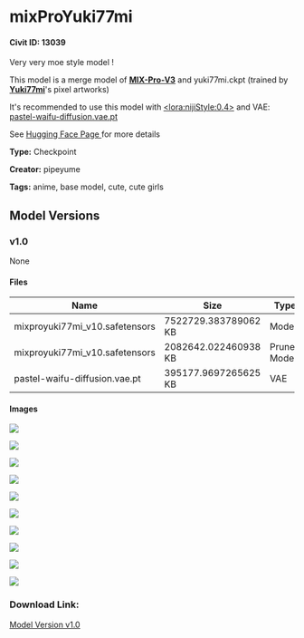 # mixProYuki77mi

#### Civit ID: 13039

<p>Very very moe style model !</p><p>This model is a merge model of <a target="_blank" rel="ugc" href="https://huggingface.co/swl-models/mix-pro-v3"><strong><u>MIX-Pro-V3</u></strong></a> and yuki77mi.ckpt (trained by <a target="_blank" rel="ugc" href="https://twitter.com/yuki77mi"><strong><u>Yuki77mi</u></strong></a>'s pixel artworks)</p><p>It's recommended to use this model with <a rel="ugc" href="https://huggingface.co/Pipeyume/mixProYuki77mi/resolve/main/nijiStyle.safetensors">&lt;lora:nijiStyle:0.4&gt;</a> and VAE: <a target="_blank" rel="ugc" href="https://huggingface.co/Pipeyume/mixProYuki77mi/resolve/main/pastel-waifu-diffusion.vae.pt">pastel-waifu-diffusion.vae.pt</a></p><p>See <a target="_blank" rel="ugc" href="https://huggingface.co/Pipeyume/mixProYuki77mi">Hugging Face Page </a>for more details</p><p></p>

**Type:** Checkpoint

**Creator:** pipeyume

**Tags:** anime, base model, cute, cute girls

## Model Versions

### v1.0

None

#### Files

| Name | Size | Type | Format | Download Url | AutoV1 | AutoV2 | SHA256 | CRC32 | BLAKE3 |
| --- | --- | --- | --- | --- | --- | --- | --- | --- | --- |
| mixproyuki77mi_v10.safetensors | 7522729.383789062 KB | Model | SafeTensor | https://civitai.com/api/download/models/15363 | D84B15D9 | 594117D74E | 594117D74EA7F62F8FD5A18ECE5798D683268608F48F3F712952361B06A1BCD9 | 6D4B23CA | ECE017B77BC4AC2ADDA981B8DE3466EA3B41BB318197EA90F8E73428D0A54DC5 |
| mixproyuki77mi_v10.safetensors | 2082642.022460938 KB | Pruned Model | SafeTensor | https://civitai.com/api/download/models/15363?type=Pruned%20Model&format=SafeTensor&size=pruned&fp=fp16 | 52395E18 | BFFB4A6C5F | BFFB4A6C5FB5FE4A70AC2623140E10824120C6ACAAE862D747FB7952AF7A47F7 | 3F1ED218 | 5052D70879A01D4CF25DE7B4BDBBA01B2D8B7C8C86A897D85B27AAED7AF94363 |
| pastel-waifu-diffusion.vae.pt | 395177.9697265625 KB | VAE | Other | https://civitai.com/api/download/models/15363?type=VAE&format=Other | 9F45927E | DF3C506E51 | DF3C506E51B7EE1D7B5A6A2BB7142D47D488743C96AA778AFB0F53A2CDC2D38D | CDC8E084 | 1C1C17EC74EB5758F1F85BADDA885C2A2B07B9F0A81B6420AC3ABF2BB06FD2C1 |

#### Images

<p><img src="https://image.civitai.com/xG1nkqKTMzGDvpLrqFT7WA/4b908867-0a0d-4ed7-16e9-ef231f9ea900/width=450/152818.jpeg" /></p>

<p><img src="https://image.civitai.com/xG1nkqKTMzGDvpLrqFT7WA/a3820b55-df7e-440b-943a-accc4dbd9400/width=450/152834.jpeg" /></p>

<p><img src="https://image.civitai.com/xG1nkqKTMzGDvpLrqFT7WA/7ffb2c06-27c1-4342-e76d-bad5bca45800/width=450/152833.jpeg" /></p>

<p><img src="https://image.civitai.com/xG1nkqKTMzGDvpLrqFT7WA/f8d99231-ca70-47c2-0d3f-655260a2dc00/width=450/152832.jpeg" /></p>

<p><img src="https://image.civitai.com/xG1nkqKTMzGDvpLrqFT7WA/a6025954-e00f-4509-f43f-9dc9794f4000/width=450/152831.jpeg" /></p>

<p><img src="https://image.civitai.com/xG1nkqKTMzGDvpLrqFT7WA/27e7f061-cc0b-4fcb-474d-0f02e10add00/width=450/152826.jpeg" /></p>

<p><img src="https://image.civitai.com/xG1nkqKTMzGDvpLrqFT7WA/946ba728-a036-4c69-11cd-e4a7e7053400/width=450/152820.jpeg" /></p>

<p><img src="https://image.civitai.com/xG1nkqKTMzGDvpLrqFT7WA/a3788beb-a9bb-4aed-7924-c8c6f27d5200/width=450/152819.jpeg" /></p>

<p><img src="https://image.civitai.com/xG1nkqKTMzGDvpLrqFT7WA/2bf063f8-9d81-489e-effe-ee648baf4000/width=450/152824.jpeg" /></p>

<p><img src="https://image.civitai.com/xG1nkqKTMzGDvpLrqFT7WA/ce72d23e-86c8-4f46-f3cb-1be70af29800/width=450/152836.jpeg" /></p>

### Download Link:

[Model Version v1.0](https://civitai.com/api/download/models/15363)

